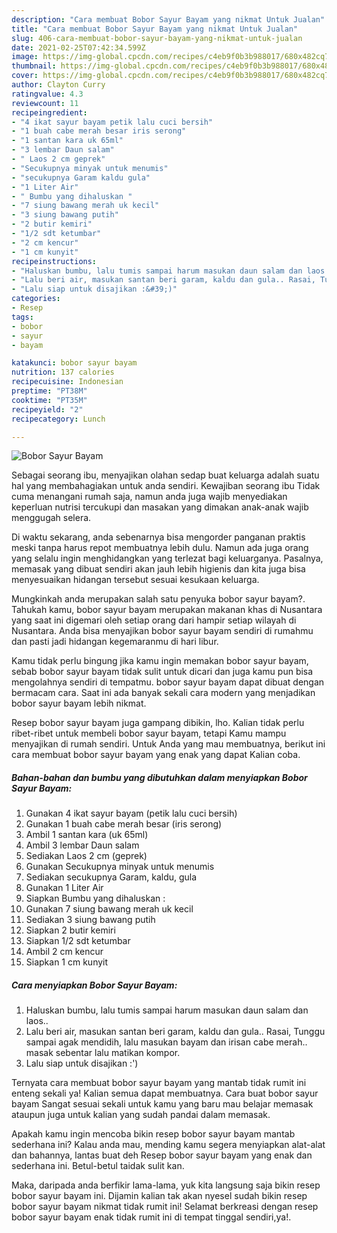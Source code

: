 ```yaml
---
description: "Cara membuat Bobor Sayur Bayam yang nikmat Untuk Jualan"
title: "Cara membuat Bobor Sayur Bayam yang nikmat Untuk Jualan"
slug: 406-cara-membuat-bobor-sayur-bayam-yang-nikmat-untuk-jualan
date: 2021-02-25T07:42:34.599Z
image: https://img-global.cpcdn.com/recipes/c4eb9f0b3b988017/680x482cq70/bobor-sayur-bayam-foto-resep-utama.jpg
thumbnail: https://img-global.cpcdn.com/recipes/c4eb9f0b3b988017/680x482cq70/bobor-sayur-bayam-foto-resep-utama.jpg
cover: https://img-global.cpcdn.com/recipes/c4eb9f0b3b988017/680x482cq70/bobor-sayur-bayam-foto-resep-utama.jpg
author: Clayton Curry
ratingvalue: 4.3
reviewcount: 11
recipeingredient:
- "4 ikat sayur bayam petik lalu cuci bersih"
- "1 buah cabe merah besar iris serong"
- "1 santan kara uk 65ml"
- "3 lembar Daun salam"
- " Laos 2 cm geprek"
- "Secukupnya minyak untuk menumis"
- "secukupnya Garam kaldu gula"
- "1 Liter Air"
- " Bumbu yang dihaluskan "
- "7 siung bawang merah uk kecil"
- "3 siung bawang putih"
- "2 butir kemiri"
- "1/2 sdt ketumbar"
- "2 cm kencur"
- "1 cm kunyit"
recipeinstructions:
- "Haluskan bumbu, lalu tumis sampai harum masukan daun salam dan laos.."
- "Lalu beri air, masukan santan beri garam, kaldu dan gula.. Rasai, Tunggu sampai agak mendidih, lalu masukan bayam dan irisan cabe merah.. masak sebentar lalu matikan kompor."
- "Lalu siap untuk disajikan :&#39;)"
categories:
- Resep
tags:
- bobor
- sayur
- bayam

katakunci: bobor sayur bayam 
nutrition: 137 calories
recipecuisine: Indonesian
preptime: "PT38M"
cooktime: "PT35M"
recipeyield: "2"
recipecategory: Lunch

---
```



![Bobor Sayur Bayam](https://img-global.cpcdn.com/recipes/c4eb9f0b3b988017/680x482cq70/bobor-sayur-bayam-foto-resep-utama.jpg)

Sebagai seorang ibu, menyajikan olahan sedap buat keluarga adalah suatu hal yang membahagiakan untuk anda sendiri. Kewajiban seorang ibu Tidak cuma menangani rumah saja, namun anda juga wajib menyediakan keperluan nutrisi tercukupi dan masakan yang dimakan anak-anak wajib menggugah selera.

Di waktu  sekarang, anda sebenarnya bisa mengorder panganan praktis meski tanpa harus repot membuatnya lebih dulu. Namun ada juga orang yang selalu ingin menghidangkan yang terlezat bagi keluarganya. Pasalnya, memasak yang dibuat sendiri akan jauh lebih higienis dan kita juga bisa menyesuaikan hidangan tersebut sesuai kesukaan keluarga. 



Mungkinkah anda merupakan salah satu penyuka bobor sayur bayam?. Tahukah kamu, bobor sayur bayam merupakan makanan khas di Nusantara yang saat ini digemari oleh setiap orang dari hampir setiap wilayah di Nusantara. Anda bisa menyajikan bobor sayur bayam sendiri di rumahmu dan pasti jadi hidangan kegemaranmu di hari libur.

Kamu tidak perlu bingung jika kamu ingin memakan bobor sayur bayam, sebab bobor sayur bayam tidak sulit untuk dicari dan juga kamu pun bisa mengolahnya sendiri di tempatmu. bobor sayur bayam dapat dibuat dengan bermacam cara. Saat ini ada banyak sekali cara modern yang menjadikan bobor sayur bayam lebih nikmat.

Resep bobor sayur bayam juga gampang dibikin, lho. Kalian tidak perlu ribet-ribet untuk membeli bobor sayur bayam, tetapi Kamu mampu menyajikan di rumah sendiri. Untuk Anda yang mau membuatnya, berikut ini cara membuat bobor sayur bayam yang enak yang dapat Kalian coba.

<!--inarticleads1-->

##### Bahan-bahan dan bumbu yang dibutuhkan dalam menyiapkan Bobor Sayur Bayam:

1. Gunakan 4 ikat sayur bayam (petik lalu cuci bersih)
1. Gunakan 1 buah cabe merah besar (iris serong)
1. Ambil 1 santan kara (uk 65ml)
1. Ambil 3 lembar Daun salam
1. Sediakan  Laos 2 cm (geprek)
1. Gunakan Secukupnya minyak untuk menumis
1. Sediakan secukupnya Garam, kaldu, gula
1. Gunakan 1 Liter Air
1. Siapkan  Bumbu yang dihaluskan :
1. Gunakan 7 siung bawang merah uk kecil
1. Sediakan 3 siung bawang putih
1. Siapkan 2 butir kemiri
1. Siapkan 1/2 sdt ketumbar
1. Ambil 2 cm kencur
1. Siapkan 1 cm kunyit




<!--inarticleads2-->

##### Cara menyiapkan Bobor Sayur Bayam:

1. Haluskan bumbu, lalu tumis sampai harum masukan daun salam dan laos..
1. Lalu beri air, masukan santan beri garam, kaldu dan gula.. Rasai, Tunggu sampai agak mendidih, lalu masukan bayam dan irisan cabe merah.. masak sebentar lalu matikan kompor.
1. Lalu siap untuk disajikan :&#39;)




Ternyata cara membuat bobor sayur bayam yang mantab tidak rumit ini enteng sekali ya! Kalian semua dapat membuatnya. Cara buat bobor sayur bayam Sangat sesuai sekali untuk kamu yang baru mau belajar memasak ataupun juga untuk kalian yang sudah pandai dalam memasak.

Apakah kamu ingin mencoba bikin resep bobor sayur bayam mantab sederhana ini? Kalau anda mau, mending kamu segera menyiapkan alat-alat dan bahannya, lantas buat deh Resep bobor sayur bayam yang enak dan sederhana ini. Betul-betul taidak sulit kan. 

Maka, daripada anda berfikir lama-lama, yuk kita langsung saja bikin resep bobor sayur bayam ini. Dijamin kalian tak akan nyesel sudah bikin resep bobor sayur bayam nikmat tidak rumit ini! Selamat berkreasi dengan resep bobor sayur bayam enak tidak rumit ini di tempat tinggal sendiri,ya!.

